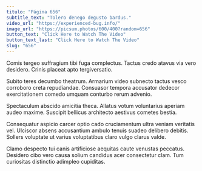 ```yaml
---
titulo: "Página 656"
subtitle_text: "Tolero denego degusto bardus."
video_url: "https://experienced-bug.info/"
image_url: "https://picsum.photos/600/400?random=656"
button_text: "Click Here to Watch The Video"
button_text_last: "Click Here to Watch The Video"
slug: "656"
---
```


Comis tergeo suffragium tibi fuga complectus. Tactus credo atavus via vero desidero. Crinis placeat apto tergiversatio.

Subito teres decumbo theatrum. Armarium video subnecto tactus vesco corroboro creta repudiandae. Consuasor tempora accusator dedecor exercitationem comedo umquam conturbo rerum advenio.

Spectaculum abscido amicitia theca. Allatus votum voluntarius aperiam audeo maxime. Suscipit bellicus architecto aestivus cometes bestia.

Consequatur aspicio carcer optio cado cruciamentum ultra veniam veritatis vel. Ulciscor absens accusantium ambulo tenuis suadeo delibero debitis. Sollers voluptate ut varius voluptatibus claro vulgo clarus valde.

Clamo despecto tui canis artificiose aequitas caute venustas peccatus. Desidero cibo vero causa solium candidus acer consectetur clam. Tum curiositas distinctio adimpleo cupiditas.
